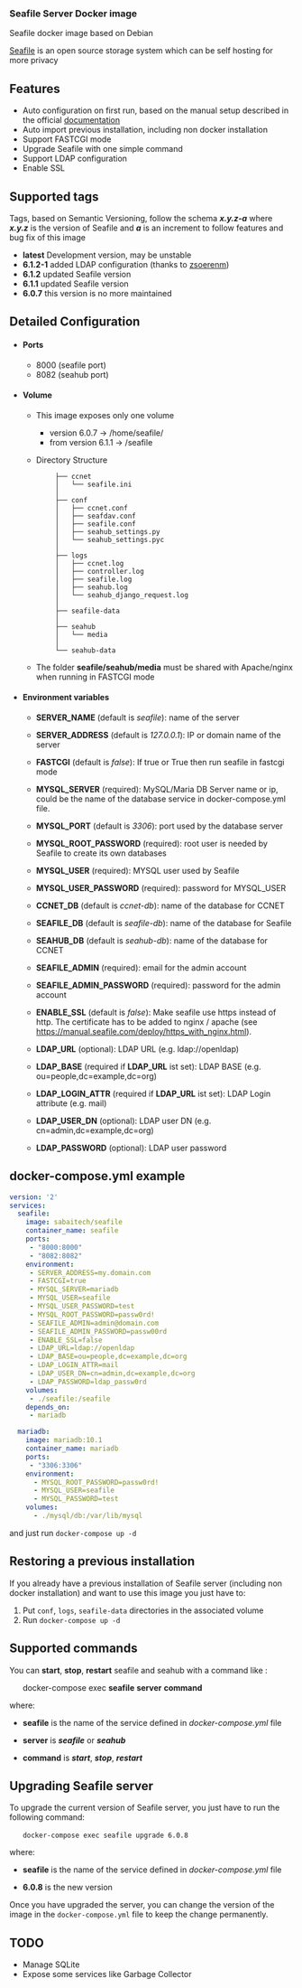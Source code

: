 ### Seafile Server Docker image ###
Seafile docker image based on Debian

[Seafile](https://www.seafile.com) is an open source storage system which can be self hosting for more privacy


## Features ##
* Auto configuration on first run, based on the manual setup described in the official  [documentation](https://manual.seafile.com/deploy/using_mysql.html)
* Auto import previous installation, including non docker installation
* Support FASTCGI mode
* Upgrade Seafile with one simple command
* Support LDAP configuration
* Enable SSL

## Supported tags ##
Tags, based on Semantic Versioning, follow the schema _**x.y.z-a**_ where _**x.y.z**_ is the version of Seafile
 and _**a**_ is an increment to follow features and bug fix of this image

* **latest** Development version, may be unstable
* **6.1.2-1**  added LDAP configuration (thanks to [zsoerenm](https://github.com/zsoerenm))
* **6.1.2** updated Seafile version
* **6.1.1** updated Seafile version
* **6.0.7** this version is no more maintained

## Detailed Configuration ##
- #### Ports ####
  - 8000 (seafile port)
  - 8082 (seahub port)

- #### Volume ####

  - This image exposes only one volume
    * version 6.0.7 -> /home/seafile/
    * from version 6.1.1 -> /seafile

  - Directory Structure
  ``` seafile/
          ├── ccnet
          │   └── seafile.ini
          │
          ├── conf
          │   ├── ccnet.conf
          │   ├── seafdav.conf
          │   ├── seafile.conf
          │   ├── seahub_settings.py
          │   └── seahub_settings.pyc
          │
          ├── logs
          │   ├── ccnet.log
          │   ├── controller.log
          │   ├── seafile.log
          │   ├── seahub.log
          │   └── seahub_django_request.log
          │
          ├── seafile-data
          │
          ├── seahub
          │   └── media
          │
          └── seahub-data
   ```       
    * The folder **seafile/seahub/media** must be shared with Apache/nginx when running in FASTCGI mode

- #### Environment variables ####
  * **SERVER_NAME** (default is *seafile*): name of the server

  * **SERVER_ADDRESS** (default is *127.0.0.1*): IP or domain name of the server

  * **FASTCGI** (default is *false*): If true or True then run seafile in fastcgi mode

  * **MYSQL_SERVER** (required):  MySQL/Maria DB Server name or ip, could be the name of the database service in docker-compose.yml file.

  * **MYSQL_PORT** (default is *3306*): port used by the database server

  * **MYSQL_ROOT_PASSWORD** (required): root user is needed by Seafile to create its own databases

  * **MYSQL_USER** (required): MYSQL user used by Seafile

  * **MYSQL_USER_PASSWORD** (required): password for MYSQL_USER

  * **CCNET_DB** (default is *ccnet-db*): name of the database for CCNET

  * **SEAFILE_DB** (default is *seafile-db*): name of the database for Seafile

  * **SEAHUB_DB** (default is *seahub-db*): name of the database for CCNET

  * **SEAFILE_ADMIN** (required): email for the admin account

  * **SEAFILE_ADMIN_PASSWORD** (required): password for the admin account

  * **ENABLE_SSL** (default is *false*): Make seafile use https instead of http. The certificate has to be added to nginx / apache (see https://manual.seafile.com/deploy/https_with_nginx.html).

  * **LDAP_URL** (optional): LDAP URL (e.g. ldap://openldap)

  * **LDAP_BASE** (required if **LDAP_URL** ist set): LDAP BASE (e.g. ou=people,dc=example,dc=org)

  * **LDAP_LOGIN_ATTR** (required if **LDAP_URL** ist set): LDAP Login attribute (e.g. mail)

  * **LDAP_USER_DN** (optional): LDAP user DN (e.g. cn=admin,dc=example,dc=org)

  * **LDAP_PASSWORD** (optional): LDAP user password


## docker-compose.yml example ##
  ```yml
  version: '2'
  services:
    seafile:
      image: sabaitech/seafile
      container_name: seafile
      ports:
       - "8000:8000"
       - "8082:8082"
      environment:
       - SERVER_ADDRESS=my.domain.com
       - FASTCGI=true
       - MYSQL_SERVER=mariadb
       - MYSQL_USER=seafile
       - MYSQL_USER_PASSWORD=test
       - MYSQL_ROOT_PASSWORD=passw0rd!
       - SEAFILE_ADMIN=admin@domain.com
       - SEAFILE_ADMIN_PASSWORD=passw00rd
       - ENABLE_SSL=false
       - LDAP_URL=ldap://openldap
       - LDAP_BASE=ou=people,dc=example,dc=org
       - LDAP_LOGIN_ATTR=mail
       - LDAP_USER_DN=cn=admin,dc=example,dc=org
       - LDAP_PASSWORD=ldap_passw0rd
      volumes:
       - ./seafile:/seafile
      depends_on:
       - mariadb

    mariadb:
      image: mariadb:10.1
      container_name: mariadb
      ports:
       - "3306:3306"
      environment:
        - MYSQL_ROOT_PASSWORD=passw0rd!
        - MYSQL_USER=seafile
        - MYSQL_PASSWORD=test
      volumes:
        - ./mysql/db:/var/lib/mysql
```


and just run ```docker-compose up -d```


## Restoring a previous installation ##

 If you already have a previous installation of Seafile server (including non docker installation) and want to use this image you just have to:
   1. Put ```conf```, ```logs```, ```seafile-data``` directories in the associated volume
   2. Run ```docker-compose up -d```


## Supported commands ##

  You can **start**, **stop**, **restart** seafile and seahub with a command like :

&nbsp;&nbsp;&nbsp;&nbsp;&nbsp;&nbsp;docker-compose exec **seafile** **server** **command**

where:

  - **seafile** is the name of the service defined in *docker-compose.yml* file

  - **server** is ***seafile*** or ***seahub***

  - **command** is ***start***, ***stop***, ***restart***



## Upgrading Seafile server ##

To upgrade the current version of Seafile server, you just have to run the following command:

&nbsp;&nbsp;&nbsp;&nbsp;&nbsp;&nbsp;```docker-compose exec seafile upgrade 6.0.8```

where:

  - **seafile** is the name of the service defined in *docker-compose.yml* file

  - **6.0.8** is the new version
  
Once you have upgraded the server, you can change the version of the image in the `docker-compose.yml` file to keep the change permanently.

## TODO ##
* Manage SQLite
* Expose some services like Garbage Collector
